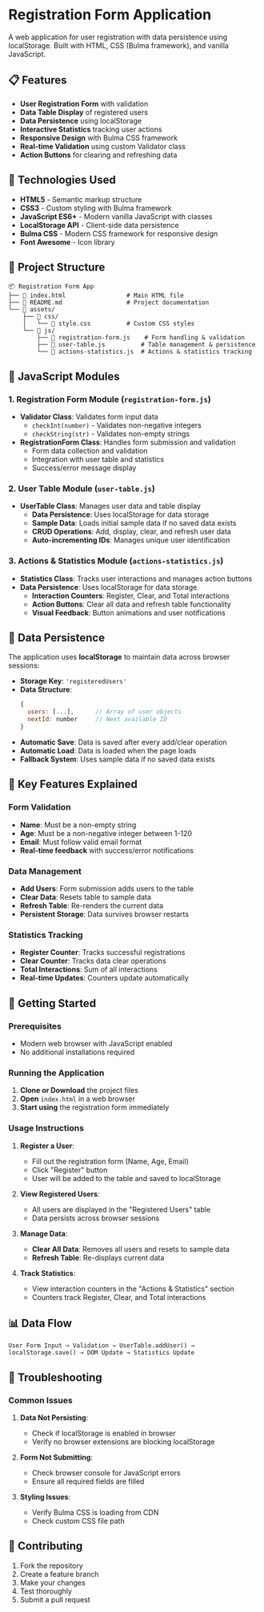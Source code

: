# Registration Form Application

A web application for user registration with data persistence using localStorage. Built with HTML, CSS (Bulma framework), and vanilla JavaScript.

## 📋 Features

- **User Registration Form** with validation
- **Data Table Display** of registered users
- **Data Persistence** using localStorage
- **Interactive Statistics** tracking user actions
- **Responsive Design** with Bulma CSS framework
- **Real-time Validation** using custom Validator class
- **Action Buttons** for clearing and refreshing data

## 🚀 Technologies Used

- **HTML5** - Semantic markup structure
- **CSS3** - Custom styling with Bulma framework
- **JavaScript ES6+** - Modern vanilla JavaScript with classes
- **LocalStorage API** - Client-side data persistence
- **Bulma CSS** - Modern CSS framework for responsive design
- **Font Awesome** - Icon library

## 📁 Project Structure

```
📦 Registration Form App
├── 📄 index.html                 # Main HTML file
├── 📄 README.md                  # Project documentation
└── 📁 assets/
    ├── 📁 css/
    │   └── 📄 style.css          # Custom CSS styles
    └── 📁 js/
        ├── 📄 registration-form.js    # Form handling & validation
        ├── 📄 user-table.js          # Table management & persistence
        └── 📄 actions-statistics.js  # Actions & statistics tracking
```

## 🔧 JavaScript Modules

### 1. **Registration Form Module** (`registration-form.js`)
- **Validator Class**: Validates form input data
  - `checkInt(number)` - Validates non-negative integers
  - `checkString(str)` - Validates non-empty strings
- **RegistrationForm Class**: Handles form submission and validation
  - Form data collection and validation
  - Integration with user table and statistics
  - Success/error message display

### 2. **User Table Module** (`user-table.js`)
- **UserTable Class**: Manages user data and table display
  - **Data Persistence**: Uses localStorage for data storage
  - **Sample Data**: Loads initial sample data if no saved data exists
  - **CRUD Operations**: Add, display, clear, and refresh user data
  - **Auto-incrementing IDs**: Manages unique user identification

### 3. **Actions & Statistics Module** (`actions-statistics.js`)
- **Statistics Class**: Tracks user interactions and manages action buttons
- **Data Persistence**: Uses localStorage for data storage
  - **Interaction Counters**: Register, Clear, and Total interactions
  - **Action Buttons**: Clear all data and refresh table functionality
  - **Visual Feedback**: Button animations and user notifications

## 💾 Data Persistence

The application uses **localStorage** to maintain data across browser sessions:

- **Storage Key**: `'registeredUsers'`
- **Data Structure**: 
  ```javascript
  {
    users: [...],      // Array of user objects
    nextId: number     // Next available ID
  }
  ```
- **Automatic Save**: Data is saved after every add/clear operation
- **Automatic Load**: Data is loaded when the page loads
- **Fallback System**: Uses sample data if no saved data exists

## 🎯 Key Features Explained

### Form Validation
- **Name**: Must be a non-empty string
- **Age**: Must be a non-negative integer between 1-120
- **Email**: Must follow valid email format
- **Real-time feedback** with success/error notifications

### Data Management
- **Add Users**: Form submission adds users to the table
- **Clear Data**: Resets table to sample data
- **Refresh Table**: Re-renders the current data
- **Persistent Storage**: Data survives browser restarts

### Statistics Tracking
- **Register Counter**: Tracks successful registrations
- **Clear Counter**: Tracks data clear operations
- **Total Interactions**: Sum of all interactions
- **Real-time Updates**: Counters update automatically

## 🚀 Getting Started

### Prerequisites
- Modern web browser with JavaScript enabled
- No additional installations required

### Running the Application

1. **Clone or Download** the project files
2. **Open** `index.html` in a web browser
3. **Start using** the registration form immediately

### Usage Instructions

1. **Register a User**:
   - Fill out the registration form (Name, Age, Email)
   - Click "Register" button
   - User will be added to the table and saved to localStorage

2. **View Registered Users**:
   - All users are displayed in the "Registered Users" table
   - Data persists across browser sessions

3. **Manage Data**:
   - **Clear All Data**: Removes all users and resets to sample data
   - **Refresh Table**: Re-displays current data

4. **Track Statistics**:
   - View interaction counters in the "Actions & Statistics" section
   - Counters track Register, Clear, and Total interactions

## 📊 Data Flow

```
User Form Input → Validation → UserTable.addUser() → localStorage.save() → DOM Update → Statistics Update
```

## 🐛 Troubleshooting

### Common Issues

1. **Data Not Persisting**:
   - Check if localStorage is enabled in browser
   - Verify no browser extensions are blocking localStorage

2. **Form Not Submitting**:
   - Check browser console for JavaScript errors
   - Ensure all required fields are filled

3. **Styling Issues**:
   - Verify Bulma CSS is loading from CDN
   - Check custom CSS file path

## 👥 Contributing

1. Fork the repository
2. Create a feature branch
3. Make your changes
4. Test thoroughly
5. Submit a pull request
